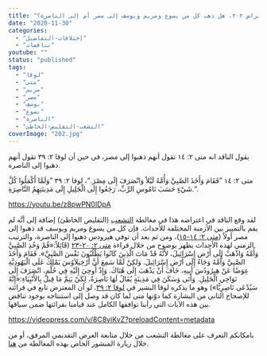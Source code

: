 ```yaml
---
title: "الإعتراض ٢٠٢، هل ذهب كل من يسوع ومريم ويوسف إلى مصر أم إلى الناصرة؟"
date: "2020-11-30"
categories: 
  - "إختلافات-التفاصيل"
  - "تناقضات"
youtube: ""
status: "published"
tags: 
  - "لوقا"
  - "متى"
  - "مريم"
  - "مصر"
  - "يوسف"
  - "يسوع"
  - "الناصرة"
  - "التشعب-التقليص-الخاطئ"
coverImage: "202.jpg"
---
```


يقول الناقد انه متى ٢: ١٤ تقول أنهم ذهبوا إلى مصر، في حين أن لوقا ٢: ٣٩ تقول أنهم ذهبوا إلى الناصرة.

متى ٢: ١٤ ”فَقَامَ وَأَخَذَ الصَّبِيَّ وَأُمَّهُ لَيْلاً وَانْصَرَفَ إِلَى مِصْرَ.“، لوقا ٢: ٣٩ ”وَلَمَّا أَكْمَلُوا كُلَّ شَيْءٍ حَسَبَ نَامُوسِ الرَّبِّ، رَجَعُوا إِلَى الْجَلِيلِ إِلَى مَدِينَتِهِمُ النَّاصِرَةِ.“.

https://youtu.be/z8pwPN0IDpA

لقد وقع الناقد في اعتراضه هذا في مغالطة [التشعب](https://reasonofhope.com/2019/07/25/bifurcation/) (التقليص الخاطئ) إضافة إلى أنَّه لم يقم بالتمييز بين الأزمنة المختلفة للأحداث. فإن كل من يسوع ومريم ويوسف قد ذهبوا إلى مصر أولاً ([متى ٢: ١٤-١٥](https://biblia.com/books/ar-vandyke/mt2.14-15))، ومن ثم بعد أن توفي هيرودس ذهبوا إلى الناصرة، والترتيب الزمني لهذه الأحداث يظهر بوضوح من خلال قراءة [متى ٢: ٢٠-٢٣](https://biblia.com/books/ar-vandyke/mt2.20-23) (قَائِلاً:«قُمْ وَخُذِ الصَّبِيَّ وَأُمَّهُ وَاذْهَبْ إِلَى أَرْضِ إِسْرَائِيلَ، لأَنَّهُ قَدْ مَاتَ الَّذِينَ كَانُوا يَطْلُبُونَ نَفْسَ الصَّبِيِّ». فَقَامَ وَأَخَذَ الصَّبِيَّ وَأُمَّهُ وَجَاءَ إِلَى أَرْضِ إِسْرَائِيلَ. وَلكِنْ لَمَّا سَمِعَ أَنَّ أَرْخِيلاَوُسَ يَمْلِكُ عَلَى الْيَهُودِيَّةِ عِوَضًا عَنْ هِيرُودُسَ أَبِيهِ، خَافَ أَنْ يَذْهَبَ إِلَى هُنَاكَ. وَإِذْ أُوحِيَ إِلَيْهِ فِي حُلْمٍ، انْصَرَفَ إِلَى نَوَاحِي الْجَلِيلِ. وَأَتَى وَسَكَنَ فِي مَدِينَةٍ يُقَالُ لَهَا نَاصِرَةُ، لِكَيْ يَتِمَّ مَا قِيلَ بِالأَنْبِيَاءِ:«إِنَّهُ سَيُدْعَى نَاصِرِيًّا») وهو ما يذكره لوقا البشير في [لوقا ٢: ٣٩](https://biblia.com/books/ar-vandyke/lk2.39). لو أن المعترض تابع في قرائته للإصحاح الثاني من البشارة كما دوّنها متى لما كان قد وصل إلى استنتاجه بوجود تناقض بين هذه الآيات التي رأينا توافقها الكامل عند قيامنا بقرائتها ضمن سياقها.

https://videopress.com/v/8C8yiKvZ?preloadContent=metadata

بامكانكم التعرف على مغالطة التشعب من خلال متابعة العرض التقديمي المرفق، أو من خلال زيارة المنشور الخاص بهذه المغالطة من [هنا](https://reasonofhope.com/2019/07/25/bifurcation/).
